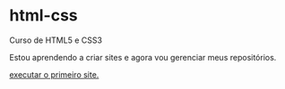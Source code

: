 # html-css
 Curso de HTML5 e CSS3 

Estou aprendendo a criar sites e agora vou gerenciar meus repositórios.

<a href="https://danieldiasss.github.io/html-css/desafios/d010/index">executar o primeiro site.</a>
